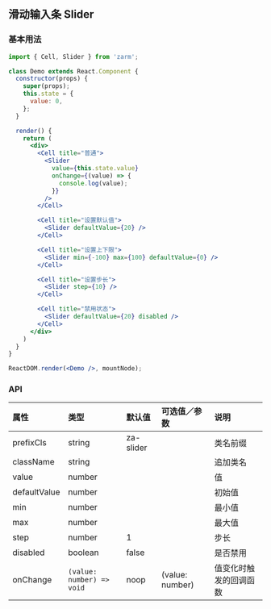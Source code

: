 ## 滑动输入条 Slider



### 基本用法
```jsx
import { Cell, Slider } from 'zarm';

class Demo extends React.Component {
  constructor(props) {
    super(props);
    this.state = {
      value: 0,
    };
  }

  render() {
    return (
      <div>
        <Cell title="普通">
          <Slider
            value={this.state.value}
            onChange={(value) => {
              console.log(value);
            }}
          />
        </Cell>

        <Cell title="设置默认值">
          <Slider defaultValue={20} />
        </Cell>

        <Cell title="设置上下限">
          <Slider min={-100} max={100} defaultValue={0} />
        </Cell>

        <Cell title="设置步长">
          <Slider step={10} />
        </Cell>

        <Cell title="禁用状态">
          <Slider defaultValue={20} disabled />
        </Cell>
      </div>
    )
  }
}

ReactDOM.render(<Demo />, mountNode);
```



### API

| 属性 | 类型 | 默认值 | 可选值／参数 | 说明 |
| :--- | :--- | :--- | :--- | :--- |
| prefixCls | string | za-slider | | 类名前缀 |
| className | string | | | 追加类名 |
| value | number | | | 值 |
| defaultValue | number | | | 初始值 |
| min | number | | | 最小值 |
| max | number | | | 最大值 |
| step | number | 1 | | 步长 |
| disabled | boolean | false | | 是否禁用 |
| onChange | <code>(value: number) => void</code> | noop | \(value: number\) | 值变化时触发的回调函数 |
